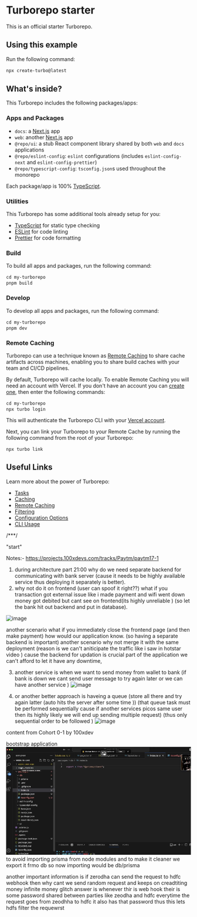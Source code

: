 <!-- @format -->

# Turborepo starter

This is an official starter Turborepo.

## Using this example

Run the following command:

```sh
npx create-turbo@latest
```

## What's inside?

This Turborepo includes the following packages/apps:

### Apps and Packages

- `docs`: a [Next.js](https://nextjs.org/) app
- `web`: another [Next.js](https://nextjs.org/) app
- `@repo/ui`: a stub React component library shared by both `web` and `docs` applications
- `@repo/eslint-config`: `eslint` configurations (includes `eslint-config-next` and `eslint-config-prettier`)
- `@repo/typescript-config`: `tsconfig.json`s used throughout the monorepo

Each package/app is 100% [TypeScript](https://www.typescriptlang.org/).

### Utilities

This Turborepo has some additional tools already setup for you:

- [TypeScript](https://www.typescriptlang.org/) for static type checking
- [ESLint](https://eslint.org/) for code linting
- [Prettier](https://prettier.io) for code formatting

### Build

To build all apps and packages, run the following command:

```
cd my-turborepo
pnpm build
```

### Develop

To develop all apps and packages, run the following command:

```
cd my-turborepo
pnpm dev
```

### Remote Caching

Turborepo can use a technique known as [Remote Caching](https://turbo.build/repo/docs/core-concepts/remote-caching) to share cache artifacts across machines, enabling you to share build caches with your team and CI/CD pipelines.

By default, Turborepo will cache locally. To enable Remote Caching you will need an account with Vercel. If you don't have an account you can [create one](https://vercel.com/signup), then enter the following commands:

```
cd my-turborepo
npx turbo login
```

This will authenticate the Turborepo CLI with your [Vercel account](https://vercel.com/docs/concepts/personal-accounts/overview).

Next, you can link your Turborepo to your Remote Cache by running the following command from the root of your Turborepo:

```
npx turbo link
```

## Useful Links

Learn more about the power of Turborepo:

- [Tasks](https://turbo.build/repo/docs/core-concepts/monorepos/running-tasks)
- [Caching](https://turbo.build/repo/docs/core-concepts/caching)
- [Remote Caching](https://turbo.build/repo/docs/core-concepts/remote-caching)
- [Filtering](https://turbo.build/repo/docs/core-concepts/monorepos/filtering)
- [Configuration Options](https://turbo.build/repo/docs/reference/configuration)
- [CLI Usage](https://turbo.build/repo/docs/reference/command-line-reference)

/\*\*\*/

"start"

Notes:- https://projects.100xdevs.com/tracks/Paytm/paytm17-1

1. during architecture part 21:00
   why do we need separate backend for communicating with bank server (cause it needs to be highly available service thus deploying it separately is better).
2. why not do it on frontend (user can spoof it right??)
   what if you transaction got external issue like i made payment and wifi went down money got debited but cant see on frontend(its highly unreliable ) (so let the bank hit out backend and put in database).

![image](https://github.com/user-attachments/assets/adfed094-2643-453c-ad9b-ab055291eba6)

another scenario what if you immediately close the frontend page (and then make payment) how would our application know. (so having a separate backend is important)
another scenario why not merge it with the same deployment (reason is we can't aniticipate the traffic like i saw in hotstar video ) cause the backend for updation is crucial part of the application we can't afford to let it have any downtime,

3. another service is when we want to send money from wallet to bank (if bank is down we cant send user message to try again later or we can have another service )
   ![image](https://github.com/user-attachments/assets/3707533d-7dda-4d60-ba42-be6f45a1388a)

4. or another better approach is haveing a queue (store all there and try again latter (auto hits the server after some time )) (that queue task must be performed sequentially cause if another services picos same user then its highly likely we will end up sending multiple request) (thus only sequential order to be followed )
   ![image](https://github.com/user-attachments/assets/25c61413-173f-46a7-b148-0a0179e96892)

content from Cohort 0-1 by 100xdev

bootstrap application
![alt text](image.png)
to avoid importing prisma from node modules and to make it cleaner we export it frmo db
so now importing would be db/prisma


another important information is 
if zerodha can send the request to hdfc webhook then why cant we send random request and keeps on creadtiting money infinite money glitch
answer is  whenever thir is web hook their is some password shared between parties like zeodha and hdfc 
everytime the request goes from zeodhha to hdfc it also has that password thus this lets hdfs filter the requewrst 
<!-- @format -->
